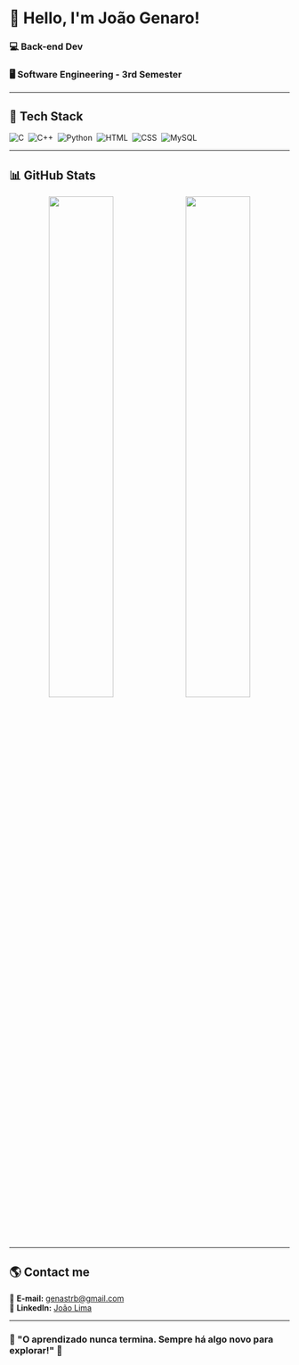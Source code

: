 # 👋 Hello, I'm João Genaro!

### 💻 Back-end Dev 
### 🖥️ Software Engineering - 3rd Semester

---

## 🚀 Tech Stack

![C](https://img.shields.io/badge/-C-05122A?style=flat&logo=c&logoColor=white)&nbsp;
![C++](https://img.shields.io/badge/-C++-05122A?style=flat&logo=c%2B%2B&logoColor=white)&nbsp;
![Python](https://img.shields.io/badge/-Python-05122A?style=flat&logo=python&logoColor=white)&nbsp;
![HTML](https://img.shields.io/badge/-HTML-05122A?style=flat&logo=html5)&nbsp;
![CSS](https://img.shields.io/badge/-CSS-05122A?style=flat&logo=css3&logoColor=white)&nbsp;
![MySQL](https://img.shields.io/badge/-MySQL-05122A?style=flat&logo=mysql&logoColor=white)&nbsp;

---

## 📊 GitHub Stats

<p align="center">
  <img width="48%" src="https://github-readme-stats.vercel.app/api?username=joaogenaro11&show_icons=true&theme=dracula" />
  <img width="48%" src="https://github-readme-stats.vercel.app/api/top-langs/?username=joaogenaro11&layout=compact&theme=dracula" />
</p>

---

## 🌎 Contact me

📧 **E-mail:** [genastrb@gmail.com](mailto:genastrb@gmail.com)  
🔗 **LinkedIn:** [João Lima](https://www.linkedin.com/in/jo%C3%A3o-lima-9b0833333/)

---

### 🎯 "O aprendizado nunca termina. Sempre há algo novo para explorar!" 🚀
